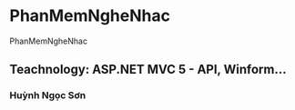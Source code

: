 # PhanMemNgheNhac
PhanMemNgheNhac


## Teachnology: ASP.NET MVC 5 - API, Winform...

### Huỳnh Ngọc Sơn
